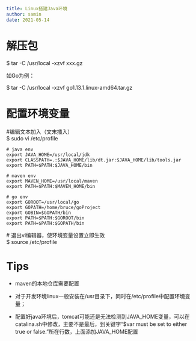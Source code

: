 ```yaml
title: Linux搭建Java环境 
author: samin
date: 2021-05-14
```

# 解压包

\$ tar -C /usr/local -xzvf xxx.gz

如Go为例：

\$ tar -C /usr/local -xzvf go1.13.1.linux-amd64.tar.gz

# 配置环境变量

\#编辑文本加入（文末插入）  
\$ sudo vi /etc/profile

```shell
# java env    
export JAVA_HOME=/usr/local/jdk    
export CLASSPATH=.:$JAVA_HOME/lib/dt.jar:$JAVA_HOME/lib/tools.jar
export PATH=$PATH:$JAVA_HOME/bin

# maven env
export MAVEN_HOME=/usr/local/maven
export PATH=$PATH:$MAVEN_HOME/bin

# go env
export GOROOT=/usr/local/go
export GOPATH=/home/bruce/goProject
export GOBIN=$GOPATH/bin
export PATH=$PATH:$GOROOT/bin     
export PATH=$PATH:$GOPATH/bin
```
\# 退出vi编辑器，使环境变量设置立即生效  
\$ source /etc/profile

# Tips

- maven的本地仓库需要配置

- 对于开发环境linux一般安装在/usr目录下，同时在/etc/profile中配置环境变量；

- 配置好java环境后，tomcat可能还是无法检测到JAVA_HOME变量，可以在catalina.sh中修改，主要不是最后，到关键字“$var must be set to either true or false.”所在行数，上面添加JAVA_HOME配置

